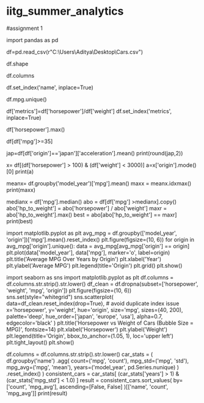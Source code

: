 # iitg_summer_analytics
#assignment 1




import pandas as pd

df=pd.read_csv(r"C:\Users\Aditya\Desktop\Cars.csv")

df.shape

df.columns

df.set_index('name', inplace=True)

df.mpg.unique()

df['metrics']=df['horsepower']/df['weight']
df.set_index('metrics', inplace=True)

df['horsepower'].max()

df[df['mpg']>=35]

jap=df[df['origin']=='japan']['acceleration'].mean()
print(round(jap,2))

x= df[(df['horsepower'] > 100) & (df['weight'] < 3000)]
a=x['origin'].mode()[0]
print(a)

meanx= df.groupby('model_year')['mpg'].mean()
maxx = meanx.idxmax()
print(maxx)

medianx = df['mpg'].median()
abo = df[df['mpg'] >medianx].copy()
abo['hp_to_weight'] = abo['horsepower'] / abo['weight']
maxr = abo['hp_to_weight'].max()
best = abo[abo['hp_to_weight'] == maxr]
print(best)


import matplotlib.pyplot as plt
avg_mpg = df.groupby(['model_year', 'origin'])['mpg'].mean().reset_index()
plt.figure(figsize=(10, 6))
for origin in avg_mpg['origin'].unique():
    data = avg_mpg[avg_mpg['origin'] == origin]
    plt.plot(data['model_year'], data['mpg'], marker='o', label=origin)
plt.title('Average MPG Over Years by Origin')
plt.xlabel('Year')
plt.ylabel('Average MPG')
plt.legend(title='Origin')
plt.grid()
plt.show()


import seaborn as sns
import matplotlib.pyplot as plt
df.columns = df.columns.str.strip().str.lower()
df_clean = df.dropna(subset=['horsepower', 'weight', 'mpg', 'origin'])
plt.figure(figsize=(10, 6))
sns.set(style="whitegrid")
sns.scatterplot(
    data=df_clean.reset_index(drop=True),  # avoid duplicate index issue
    x='horsepower',
    y='weight',
    hue='origin',
    size='mpg',
    sizes=(40, 200),
    palette='deep',
    hue_order=['japan', 'europe', 'usa'],
    alpha=0.7,
    edgecolor='black'
)
plt.title('Horsepower vs Weight of Cars (Bubble Size = MPG)', fontsize=14)
plt.xlabel('Horsepower')
plt.ylabel('Weight')
plt.legend(title='Origin', bbox_to_anchor=(1.05, 1), loc='upper left')
plt.tight_layout()
plt.show()


df.columns = df.columns.str.strip().str.lower()
car_stats = (
    df.groupby('name')
      .agg(
          count=('mpg', 'count'),
          mpg_std=('mpg', 'std'),
          mpg_avg=('mpg', 'mean'),
          years=('model_year', pd.Series.nunique)
      )
      .reset_index()
)
consistent_cars = car_stats[
    (car_stats['years'] > 1) & 
    (car_stats['mpg_std'] < 1.0)
]
result = consistent_cars.sort_values(
    by=['count', 'mpg_avg'],
    ascending=[False, False]
)[['name', 'count', 'mpg_avg']]
print(result)

